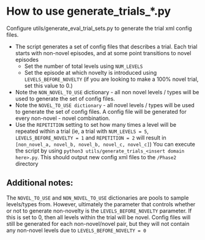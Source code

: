 # How to use generate_trials_*.py

Configure utils/generate_eval_trial_sets.py to generate the trial xml config files.  
    
* The script generates a set of config files that describes a trial. Each trial starts with non-novel episodes, and at some point transitions to novel episodes
    * Set the number of total levels using `NUM_LEVELS`
    * Set the episode at which novelty is introduced using `LEVELS_BEFORE_NOVELTY` (if you are looking to make a 100% novel trial, set this value to 0.)
* Note the `NON_NOVEL_TO_USE` dictionary - all non novel levels / types will be used to generate the set of config files.  
* Note the `NOVEL_TO_USE dictionary` - all novel levels / types will be used to generate the set of config files. A config file will be generated for every non-novel - novel combination. 
* Use the `REPETITION` setting to set how many times a level will be repeated within a trial (ie, a trial with `NUM_LEVELS = 5`, `LEVELS_BEFORE_NOVELTY = 1` and `REPETITION = 2` will result in `[non_novel_a, novel_b, novel_b, novel_c, novel_c]`)
You can execute the script by using `python3 utils/generate_trials_<insert domain here>.py`. This should output new config xml files to the `/Phase2` directory

## Additional notes:
The `NOVEL_TO_USE` and `NON_NOVEL_TO_USE` dictionaries are pools to sample levels/types from. However, ultimately the parameter that controls whether or not to generate non-novelty is the `LEVELS_BEFORE_NOVELTY` parameter. If this is set to 0, then all levels within the trial will be novel. Config files will still be generated for each non-novel/novel pair, but they will not contain any non-novel levels due to `LEVELS_BEFORE_NOVELTY = 0`